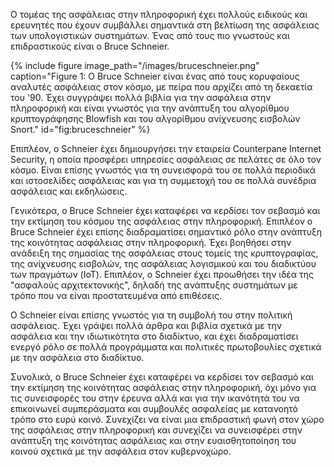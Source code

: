 Ο τομέας της ασφάλειας στην πληροφορική έχει πολλούς ειδικούς και ερευνητές που έχουν συμβάλλει σημαντικά στη βελτίωση της ασφάλειας των υπολογιστικών συστημάτων. Ένας από τους πιο γνωστούς και επιδραστικούς είναι ο Bruce Schneier.

{% include figure image_path="/images/bruceschneier.png" caption="Figure 1: Ο Bruce Schneier είναι ένας από τους κορυφαίους αναλυτές ασφάλειας στον κόσμο, με πείρα που αρχίζει από τη δεκαετία του '90. Έχει συγγράψει πολλά βιβλία για την ασφάλεια στην πληροφορική και είναι γνωστός για την ανάπτυξη του αλγορίθμου κρυπτογράφησης Blowfish και του αλγορίθμου ανίχνευσης εισβολών Snort." id="fig:bruceschneier" %}

Επιπλέον, ο Schneier έχει δημιουργήσει την εταιρεία Counterpane Internet Security, η οποία προσφέρει υπηρεσίες ασφάλειας σε πελάτες σε όλο τον κόσμο. Είναι επίσης γνωστός για τη συνεισφορά του σε πολλά περιοδικά και ιστοσελίδες ασφάλειας και για τη συμμετοχή του σε πολλά συνέδρια ασφάλειας και εκδηλώσεις.

Γενικότερα, ο Bruce Schneier έχει καταφέρει να κερδίσει τον σεβασμό και την εκτίμηση του κόσμου της ασφάλειας στην πληροφορική. Επιπλέον ο Bruce Schneier έχει επίσης διαδραματίσει σημαντικό ρόλο στην ανάπτυξη της κοινότητας ασφάλειας στην πληροφορική. Έχει βοηθήσει στην ανάδειξη της σημασίας της ασφάλειας στους τομείς της κρυπτογραφίας, της ανίχνευσης εισβολών, της ασφάλειας λογισμικού και του διαδικτύου των πραγμάτων (IoT). Επιπλέον, ο Schneier έχει προωθήσει την ιδέα της "ασφαλούς αρχιτεκτονικής", δηλαδή της ανάπτυξης συστημάτων με τρόπο που να είναι προστατευμένα από επιθέσεις.

Ο Schneier είναι επίσης γνωστός για τη συμβολή του στην πολιτική ασφάλειας. Έχει γράψει πολλά άρθρα και βιβλία σχετικά με την ασφάλεια και την ιδιωτικότητα στο διαδίκτυο, και έχει διαδραματίσει ενεργό ρόλο σε πολλά προγράμματα και πολιτικές πρωτοβουλίες σχετικά με την ασφάλεια στο διαδίκτυο.

Συνολικά, ο Bruce Schneier έχει καταφέρει να κερδίσει τον σεβασμό και την εκτίμηση της κοινότητας ασφάλειας στην πληροφορική, όχι μόνο για τις συνεισφορές του στην έρευνα αλλά και για την ικανότητά του να επικοινωνεί συμπεράσματα και συμβουλές ασφαλείας με κατανοητό τρόπο στο ευρύ κοινό. Συνεχίζει να είναι μια επιδραστική φωνή στον χώρο της ασφάλειας στην πληροφορική και συνεχίζει να συνεισφέρει στην ανάπτυξη της κοινότητας ασφάλειας και στην ευαισθητοποίηση του κοινού σχετικά με την ασφάλεια στον κυβερνοχώρο.
